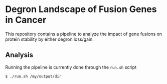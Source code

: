 # Degron Landscape of Fusion Genes in Cancer

This repository contains a pipeline to analyze the impact of gene fusions on protein stability by either degron loss/gain.

## Analysis

Running the pipeline is currently done through the `run.sh` script

```bash
$ ./run.sh /my/output/dir
```
